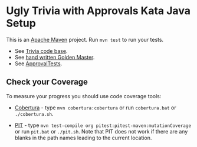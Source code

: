 # Ugly Trivia with Approvals Kata Java Setup

This is an [Apache Maven](https://maven.apache.org/) project. Run `mvn test` to
run your tests.

* See [Trivia code base](https://github.com/caradojo/trivia).
* See [hand written Golden Master](https://github.com/jbrains/SurvivingLegacyCode-solutions).
* See [ApprovalTests](https://github.com/approvals/ApprovalTests.Java).

## Check your Coverage

To measure your progress you should use code coverage tools:

* [Cobertura](http://cobertura.github.io/cobertura/) - type `mvn cobertura:cobertura`
  or run `cobertura.bat` or `./cobertura.sh`.

* [PIT](http://pitest.org/) - type `mvn test-compile org pitest:pitest-maven:mutationCoverage`
  or run `pit.bat` or `./pit.sh`.
  Note that PIT does not work if there are any blanks in the path names leading to the current location.
